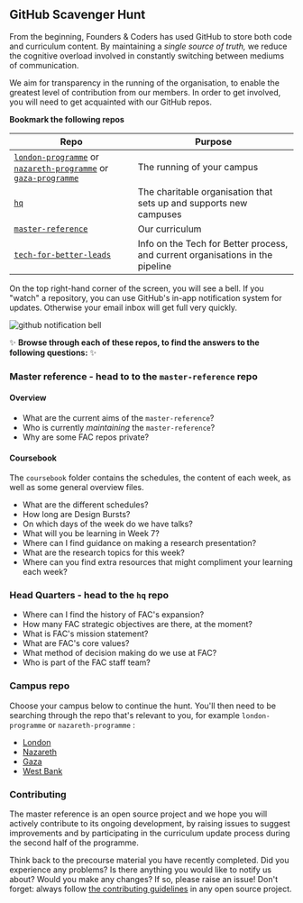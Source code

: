 ## GitHub Scavenger Hunt

From the beginning, Founders & Coders has used GitHub to store both code and curriculum content. By maintaining a _single source of truth,_ we reduce the cognitive overload involved in constantly switching between mediums of communication.

We aim for transparency in the running of the organisation, to enable the greatest level of contribution from our members. In order to get involved, you will need to get acquainted with our GitHub repos.

**Bookmark the following repos**

| Repo | Purpose |
| ---- | --- |
| [`london-programme`](https://github.com/foundersandcoders/london-programme) or [`nazareth-programme`](https://github.com/foundersandcoders/nazareth-programme) or [`gaza-programme`](https://github.com/foundersandcoders/gaza-programme) | The running of your campus |
| [`hq`](https://github.com/foundersandcoders/hq) | The charitable organisation that sets up and supports new campuses |
| [`master-reference`](https://github.com/foundersandcoders/master-reference) | Our curriculum |
| [`tech-for-better-leads`](https://github.com/foundersandcoders/tech-for-better-leads) |Info on the Tech for Better process, and current organisations in the pipeline |

On the top right-hand corner of the screen, you will see a bell. If you "watch" a repository, you can use GitHub's in-app notification system for updates. Otherwise your email inbox will get full very quickly.

![github notification bell](./github-notification-bell.png)

:sparkles: **Browse through each of these repos, to find the answers to the following questions:** :sparkles:

### Master reference - head to to the `master-reference` repo

#### Overview
+ What are the current aims of the `master-reference`?
+ Who is currently _maintaining_ the `master-reference`?
+ Why are some FAC repos private?

#### Coursebook

The `coursebook` folder contains the schedules, the content of each week, as well as some general overview files.
+ What are the different schedules?
+ How long are Design Bursts?
+ On which days of the week do we have talks?
+ What will you be learning in Week 7? 
+ Where can I find guidance on making a research presentation?
+ What are the research topics for this week?
+ Where can you find extra resources that might compliment your learning each week?

### Head Quarters - head to the `hq` repo

+ Where can I find the history of FAC's expansion?
+ How many FAC strategic objectives are there, at the moment?
+ What is FAC's mission statement?
+ What are FAC's core values?
+ What method of decision making do we use at FAC?
+ Who is part of the FAC staff team?

### Campus repo 

Choose your campus below to continue the hunt. You'll then need to be searching through the repo that's relevant to you, for example `london-programme` or `nazareth-programme` :
+ [London](https://github.com/foundersandcoders/london-programme/blob/master/github-scavenger-hunt.md)
+ [Nazareth](https://github.com/foundersandcoders/nazareth-programme/blob/master/github-scavenger-hunt.md)
+ [Gaza](https://github.com/foundersandcoders/gaza-programme/blob/master/github-scavenger-hunt.md)
+ [West Bank](https://github.com/foundersandcoders/west-bank-programme/blob/master/github-scavenger-hunt.md)


### Contributing

The master reference is an open source project and we hope you will actively contribute to its ongoing development, by raising issues to suggest improvements and by participating in the curriculum update process during the second half of the programme.

Think back to the precourse material you have recently completed. Did you experience any problems? Is there anything you would like to notify us about? Would you make any changes? If so, please raise an issue! Don't forget: always follow [the contributing guidelines](../../CONTRIBUTING.md) in any open source project.

